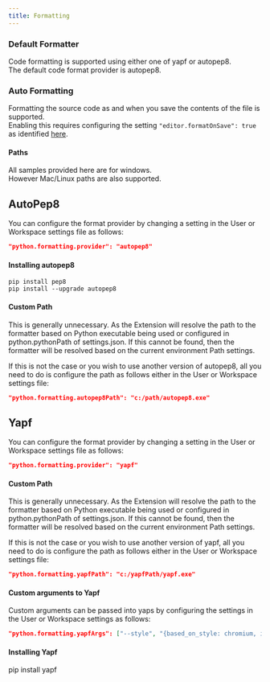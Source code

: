 ```yaml
---
title: Formatting
---
```


### Default Formatter
Code formatting is supported using either one of yapf or autopep8.   
The default code format provider is autopep8.   

### Auto Formatting  
Formatting the source code as and when you save the contents of the file is supported.  
Enabling this requires configuring the setting ```"editor.formatOnSave": true``` as identified [here](https://code.visualstudio.com/updates#_format-on-save). 

#### Paths  
All samples provided here are for windows.   
However Mac/Linux paths are also supported.

## AutoPep8
You can configure the format provider by changing a setting in the User or Workspace settings file as follows:
```json
"python.formatting.provider": "autopep8"
```

#### Installing autopep8 
```
pip install pep8   
pip install --upgrade autopep8
```

#### Custom Path 
This is generally unnecessary. As the Extension will resolve the path to the formatter based on Python executable being used or configured in python.pythonPath of settings.json. If this cannot be found, then the formatter will be resolved based on the current environment Path settings.

If this is not the case or you wish to use another version of autopep8, all you need to do is configure the path as follows either in the User or Workspace settings file:    
```json
"python.formatting.autopep8Path": "c:/path/autopep8.exe"
```

## Yapf
You can configure the format provider by changing a setting in the User or Workspace settings file as follows:
```json
"python.formatting.provider": "yapf"
```

#### Custom Path
This is generally unnecessary. As the Extension will resolve the path to the formatter based on Python executable being used or configured in python.pythonPath of settings.json. If this cannot be found, then the formatter will be resolved based on the current environment Path settings.

If this is not the case or you wish to use another version of yapf, all you need to do is configure the path as follows either in the User or Workspace settings file:    
```json
"python.formatting.yapfPath": "c:/yapfPath/yapf.exe"
```

#### Custom arguments to Yapf
Custom arguments can be passed into yaps by configuring the settings in the User or Workspace settings as follows:   
```json
"python.formatting.yapfArgs": ["--style", "{based_on_style: chromium, indent_width: 20}"]
```

#### Installing Yapf
pip install yapf
